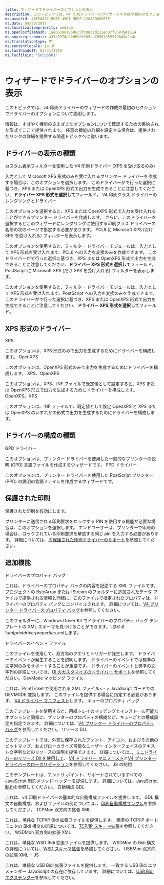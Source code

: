 ```yaml
---
title: ウィザードでドライバーのオプションの表示
description: このトピックでは、v4 印刷ドライバーのウィザードの作成の最初のセクションでドライバーのオプションについて説明します。
ms.assetid: 48FF0A37-BBAF-49D1-9BDE-128AED00BEEF
ms.date: 04/20/2017
ms.localizationpriority: medium
ms.openlocfilehash: 1ae6638618596c5fc88c1d222ec07f8593b41614
ms.sourcegitcommit: a33b7978e22d5bb9f65ca7056f955319049a2e4c
ms.translationtype: MT
ms.contentlocale: ja-JP
ms.lasthandoff: 01/31/2019
ms.locfileid: "56536581"
---
```

# <a name="exploring-the-driver-options-in-the-wizard"></a>ウィザードでドライバーのオプションの表示


このトピックでは、v4 印刷ドライバーのウィザードの作成の最初のセクションでドライバーのオプションについて説明します。

情報は、すばやく機能のさまざまなオプションについて確認するための集約された形式でここで提供されます。 任意の機能の詳細を設定する場合は、提供されたリンクの詳細を提供する関連トピックへに従います。

## <a name="driver-rendering-type"></a>ドライバーの表示の種類


カスタム表示フィルターを使用した V4 印刷ドライバー (XPS を受け取るのみ)

入力として Microsoft XPS 形式のみを受け入れるプリンター ドライバーを作成する場合は、このオプションを選択します。 このドライバーがで行った選択に基づき、XPS または OpenXPS 形式で出力を生成できることに注意してください、**ドライバー XPS 形式を選択して**フィールド。
V4 印刷クラス ドライバーのレンダリングとドライバー

このオプションを選択すると、XPS または OpenXPS 形式で入力を受け入れることができるプリンター ドライバーを作成します。 さらに、このドライバーを選択するとこのウィザードにレンダリングに使用する印刷クラス ドライバーの名前の次のページで指定する必要があります。
PCL6 に Microsoft XPS (だけ XPS を受け入れる) フィルターを表示します。

このオプションを使用すると、フィルター ドライバー モジュールは、入力として XPS 形式を受け入れます、PCL6 への入力を変換のみを作成できます。 このドライバーがで行った選択に基づき、XPS または OpenXPS 形式で出力を生成できることに注意してください、**ドライバー XPS 形式を選択して**フィールド。
PostScript に Microsoft XPS (だけ XPS を受け入れる) フィルターを表示します。

このオプションを使用すると、フィルター ドライバー モジュールは、入力として XPS 形式を受け入れます、PostScript への入力を変換のみを作成できます。 このドライバーがで行った選択に基づき、XPS または OpenXPS 形式で出力を生成できることに注意してください、**ドライバー XPS 形式を選択して**フィールド。
## <a name="driver-xps-format"></a>XPS 形式のドライバー


XPS

このオプションは、XPS 形式のみで出力を生成するためにドライバーを構成します。
OpenXPS

このオプションは、OpenXPS 形式のみで出力を生成するためにドライバーを構成します。
XPS、OpenXPS

このオプションは、XPS、INF ファイルで既定値として設定すると、XPS または OpenXPS 形式で出力を生成するためにドライバーを構成します。
OpenXPS、XPS

このオプションは、INF ファイルで、既定値として設定 OpenXPS と XPS または OpenXPS のいずれかの形式で出力を生成するためにドライバーを構成します。
## <a name="driver-configuration-type"></a>ドライバーの構成の種類


GPD ドライバー

このオプションは、プリンター ドライバーを使用した一般的なプリンターの説明 (GPD) 言語ファイルを作成するウィザードです。
PPD ドライバー

このオプションは、プリンター ドライバーを使用した PostScript プリンター (PPD) の説明の言語ファイルを作成するウィザードです。
## <a name="protected-printing"></a>保護された印刷


保護された印刷を有効にします。

プリンターに送信される印刷要求をロックする PIN を使用する機能が必要な場合は、このオプションを選択します。 エンドユーザーは、プリンターで印刷の場合は、ロックされている印刷要求を解放する同じ pin を入力する必要があります。 詳細については、[の保護された印刷ドライバーのサポート](driver-support-for-protected-printing.md)を参照してください。
## <a name="additional-functionality"></a>追加機能


ドライバーのプロパティ バッグ

これは、ドライバーのプロパティ バッグの内容を記述する XML ファイルです。 プロジェクトの ByteArray または IStream のフォルダーに追加されたデータ ファイルで提供される情報と同様に、このファイルで指定されたプロパティは、ドライバーのプロパティ バッグにコンパイルされます。 詳細については、[V4 プリンター ドライバーのプロパティ バッグ](v4-driver-property-bags.md)を参照してください。

このフォルダーに、Windows Driver Kit でドライバーのプロパティ バッグ テンプレートの XML スキーマを見つけることができます。*\\含める\\um\\printdriverproperties.xml*します。

ドライバーのイベント ファイル

このファイルを使用して、双方向のクエリとトリガーが発生します。 ドライバーのイベントが発生することを説明します。 ドライバーのイベントでは標準の文字列のみをサポートすることが重要です。 ドライバーのイベントと標準の文字列の詳細については、[UI のカスタマイズのドライバー サポート](driver-support-for-customized-ui.md)を参照してください。
DevMode マッピング ファイル

これは、PrintTicket で使用される XML ファイル&lt; - &gt; JavaScript コードでの DEVMODE 変換します。 このファイルを提供する場合に指定する必要があります、 [V4 ドライバー マニフェスト](v4-driver-manifest.md)します。
キューのプロパティ バッグ

このテンプレートを使用すると、用紙トレイのマッピングとインストール可能なオプションと同様に、プリンターのプロパティの構成など、キューごとの構成設定を指定できます。 詳細については、[V4 プリンター ドライバーのプロパティ バッグ](v4-driver-property-bags.md)を参照してください。
リソース DLL

このテンプレートでは、外部に保存されたフォント、アイコン、およびその他のビットマップ、およびローカライズ可能なユーザー インターフェイスのテキスト文字列などのリソースの説明を提供できます。 詳細については、[、ミニドライバーのリソース Dll を使用して](using-resource-dlls-in-a-minidriver.md)、 [V4 ドライバー マニフェスト](v4-driver-manifest.md)と[V4 プリンター ドライバーのローカリゼーション](v4-driver-localization.md)を参照してください。
JS の制約

このテンプレートは、エントリ ポイント、サポートされているすべての JavaScript 制約メソッド ヘッダーを提供します。 詳細については、[JavaScript 制約](javascript-constraints.md)を参照してください。
自動構成 GDL

これは、v4 印刷ドライバーの基本的な自動構成ファイルを提供します。 GDL 構文の自動構成、およびファイルの例については、、[印刷自動構成サンプル](https://go.microsoft.com/fwlink/p/?LinkId=617938)を参照してください。
TCPMon 双方向の拡張 XML

これは、単純な TCP/IP Bidi 拡張ファイルを提供します。 標準の TCP/IP ポート モニタの Bidi 構文の詳細については、[TCP/IP スキーマ拡張](tcp-ip-schema-extensions.md)を参照してください。
WSDMon 双方向の拡張 XML

これは、単純な WSD Bidi 拡張ファイルを提供します。 WSDMon の Bidi 構文の詳細については、[WSD スキーマ拡張](wsd-schema-extensions.md)を参照してください。
USBMon 双方向の拡張 XML + JS

これは、単純な USB Bidi 拡張ファイルを提供します。 一致する USB Bidi エクステンダー JavaScript の存在に依存しています。 詳細については、[USB Bidi エクステンダー](usb-bidi-extender.md)を参照してください。
 

 




